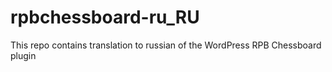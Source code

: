 # rpbchessboard-ru_RU
This repo contains translation to russian of the WordPress RPB Chessboard plugin

